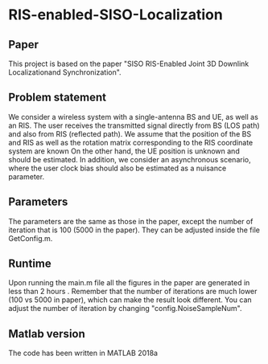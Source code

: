 # RIS-enabled-SISO-Localization

## Paper
This project is based on the paper "SISO RIS-Enabled Joint 3D Downlink Localizationand Synchronization". 

## Problem statement

We consider a wireless system with a single-antenna BS and UE, as well as an RIS.   The user receives the transmitted signal directly from  BS (LOS path) and also from  RIS (reflected path). We assume that the position of the BS and  RIS as well as the rotation matrix corresponding to the RIS coordinate system are known On the other hand, the UE position is unknown and should be estimated. In addition,  we consider an asynchronous scenario, where the user clock bias should also be estimated as a nuisance parameter.

## Parameters
The parameters are the same as those in the paper, except the number of iteration that is 100 (5000 in the paper). They can be adjusted inside the file GetConfig.m.

## Runtime 
Upon running the main.m file all the figures in the paper are generated in less than 2 hours . Remember that the number of iterations are much lower (100 vs 5000 in paper), which can make the result look different. You can adjust the number of iteration by changing "config.NoiseSampleNum".

## Matlab version
The code has been written in MATLAB 2018a
